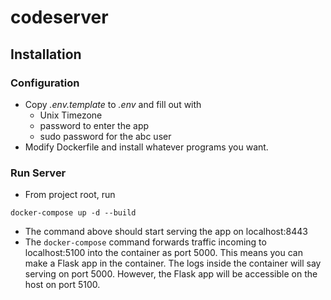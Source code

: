 # codeserver

## Installation

### Configuration
* Copy _.env.template_ to _.env_ and fill out with
  * Unix Timezone
  * password to enter the app
  * sudo password for the abc user
* Modify Dockerfile and install whatever programs you want.

### Run Server
* From project root, run

```
docker-compose up -d --build
```
* The command above should start serving the app on localhost:8443
* The `docker-compose` command forwards traffic incoming to localhost:5100 into the container as port 5000.
  This means you can make a Flask app in the container. The logs inside the container will say serving on port 5000.
  However, the Flask app will be accessible on the host on port 5100.
